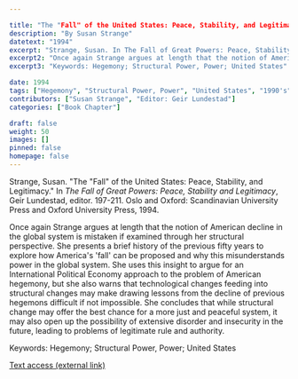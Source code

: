 ```yaml
---

title: "The "Fall" of the United States: Peace, Stability, and Legitimacy"
description: "By Susan Strange"
datetext: "1994"
excerpt: "Strange, Susan. In The Fall of Great Powers: Peace, Stability and Legitimacy. Geir Lundestad, editor. 197-211. Oslo and Oxford: Scandinavian University Press and Oxford University Press, 1994."
excerpt2: "Once again Strange argues at length that the notion of American decline in the global system is mistaken if examined through her structural perspective. She presents a brief history of the previous fifty years to explore how America's 'fall' can be proposed and why this misunderstands power in the global system. She uses this insight to argue for an International Political Economy approach to the problem of American hegemony, but she also warns that technological changes feeding into structural changes may make drawing lessons from the decline of previous hegemons difficult if not impossible. She concludes that while structural change may offer the best chance for a more just and peaceful system, it may also open up the possibility of extensive disorder and insecurity in the future, leading to problems of legitimate rule and authority."
excerpt3: "Keywords: Hegemony; Structural Power, Power; United States"

date: 1994	
tags: ["Hegemony", "Structural Power, Power", "United States", "1990's"]
contributors: ["Susan Strange", "Editor: Geir Lundestad"]
categories: ["Book Chapter"]

draft: false
weight: 50
images: []
pinned: false
homepage: false
---
```


Strange, Susan. "The "Fall" of the United States: Peace, Stability, and Legitimacy." In *The Fall of Great Powers: Peace, Stability and Legitimacy*, Geir Lundestad, editor. 197-211. Oslo and Oxford: Scandinavian University Press and Oxford University Press, 1994.

Once again Strange argues at length that the notion of American decline in the global system is mistaken if examined through her structural perspective. She presents a brief history of the previous fifty years to explore how America's 'fall' can be proposed and why this misunderstands power in the global system. She uses this insight to argue for an International Political Economy approach to the problem of American hegemony, but she also warns that technological changes feeding into structural changes may make drawing lessons from the decline of previous hegemons difficult if not impossible. She concludes that while structural change may offer the best chance for a more just and peaceful system, it may also open up the possibility of extensive disorder and insecurity in the future, leading to problems of legitimate rule and authority.

Keywords: Hegemony; Structural Power, Power; United States

[Text access (external link)](https://www.worldcat.org/title/31278267)
